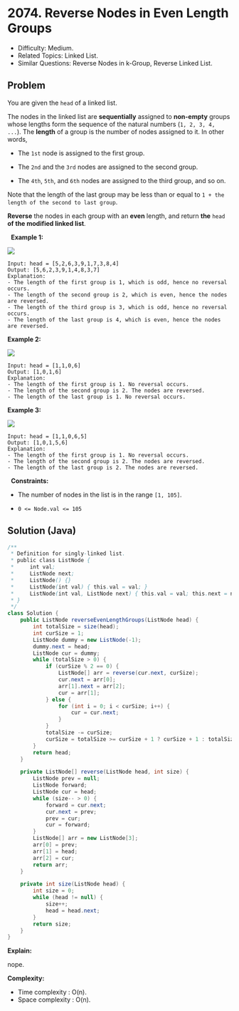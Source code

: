 # 2074. Reverse Nodes in Even Length Groups

- Difficulty: Medium.
- Related Topics: Linked List.
- Similar Questions: Reverse Nodes in k-Group, Reverse Linked List.

## Problem

You are given the ```head``` of a linked list.

The nodes in the linked list are **sequentially** assigned to **non-empty** groups whose lengths form the sequence of the natural numbers (```1, 2, 3, 4, ...```). The **length** of a group is the number of nodes assigned to it. In other words,


	
- The ```1st``` node is assigned to the first group.
	
- The ```2nd``` and the ```3rd``` nodes are assigned to the second group.
	
- The ```4th```, ```5th```, and ```6th``` nodes are assigned to the third group, and so on.


Note that the length of the last group may be less than or equal to ```1 + the length of the second to last group```.

**Reverse** the nodes in each group with an **even** length, and return **the** ```head``` **of the modified linked list**.

 
**Example 1:**

![](https://assets.leetcode.com/uploads/2021/10/25/eg1.png)

```
Input: head = [5,2,6,3,9,1,7,3,8,4]
Output: [5,6,2,3,9,1,4,8,3,7]
Explanation:
- The length of the first group is 1, which is odd, hence no reversal occurs.
- The length of the second group is 2, which is even, hence the nodes are reversed.
- The length of the third group is 3, which is odd, hence no reversal occurs.
- The length of the last group is 4, which is even, hence the nodes are reversed.
```

**Example 2:**

![](https://assets.leetcode.com/uploads/2021/10/25/eg2.png)

```
Input: head = [1,1,0,6]
Output: [1,0,1,6]
Explanation:
- The length of the first group is 1. No reversal occurs.
- The length of the second group is 2. The nodes are reversed.
- The length of the last group is 1. No reversal occurs.
```

**Example 3:**

![](https://assets.leetcode.com/uploads/2021/11/17/ex3.png)

```
Input: head = [1,1,0,6,5]
Output: [1,0,1,5,6]
Explanation:
- The length of the first group is 1. No reversal occurs.
- The length of the second group is 2. The nodes are reversed.
- The length of the last group is 2. The nodes are reversed.
```

 
**Constraints:**


	
- The number of nodes in the list is in the range ```[1, 105]```.
	
- ```0 <= Node.val <= 105```



## Solution (Java)

```java
/**
 * Definition for singly-linked list.
 * public class ListNode {
 *     int val;
 *     ListNode next;
 *     ListNode() {}
 *     ListNode(int val) { this.val = val; }
 *     ListNode(int val, ListNode next) { this.val = val; this.next = next; }
 * }
 */
class Solution {
    public ListNode reverseEvenLengthGroups(ListNode head) {
        int totalSize = size(head);
        int curSize = 1;
        ListNode dummy = new ListNode(-1);
        dummy.next = head;
        ListNode cur = dummy;
        while (totalSize > 0) {
            if (curSize % 2 == 0) {
                ListNode[] arr = reverse(cur.next, curSize);
                cur.next = arr[0];
                arr[1].next = arr[2];
                cur = arr[1];
            } else {
                for (int i = 0; i < curSize; i++) {
                    cur = cur.next;
                }
            }
            totalSize -= curSize;
            curSize = totalSize >= curSize + 1 ? curSize + 1 : totalSize;
        }
        return head;
    }

    private ListNode[] reverse(ListNode head, int size) {
        ListNode prev = null;
        ListNode forward;
        ListNode cur = head;
        while (size-- > 0) {
            forward = cur.next;
            cur.next = prev;
            prev = cur;
            cur = forward;
        }
        ListNode[] arr = new ListNode[3];
        arr[0] = prev;
        arr[1] = head;
        arr[2] = cur;
        return arr;
    }

    private int size(ListNode head) {
        int size = 0;
        while (head != null) {
            size++;
            head = head.next;
        }
        return size;
    }
}
```

**Explain:**

nope.

**Complexity:**

* Time complexity : O(n).
* Space complexity : O(n).
